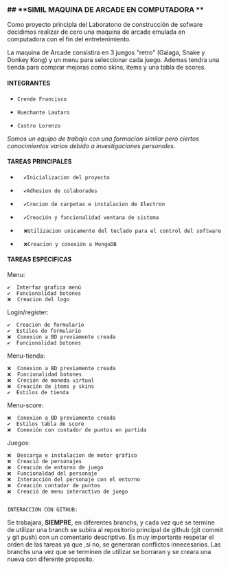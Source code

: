### ## **SIMIL MAQUINA DE ARCADE EN COMPUTADORA **

Como proyecto principla del Laboratorio de construcción de sofware decidimos realizar de cero una maquina de arcade emulada en computadora con el fin del entretenimiento.

La maquina de Arcade consistira en 3 juegos "retro" (Galaga, Snake y Donkey Kong) y un menu para seleccionar cada juego. Ademas tendra una tienda para comprar mejoras como skins, items y una tabla de scores.

#### **INTEGRANTES**
-     Crende Francisco 
-     Huechante Lautaro
-     Castro Lorenzo 

*Somos un equipo de trabajo con una formacion similar pero ciertos 				conocimientos varios debido a investigaciones personales.*


#### **TAREAS PRINCIPALES**
-       ✔️Inicializacion del proyecto
-       ✔️Adhesion de colaborades 
-       ✔️Crecion de carpetas e instalacion de Electron 
-       ✔️Creación y funcionalidad ventana de sistema
-       ❌Utilizacion unicamente del teclado para el control del software 
-       ❌Creacion y conexión a MongoDB


#### **TAREAS ESPECIFICAS**

   Menu:

    ✔️  Interfaz grafica menú
    ✔️  Funcionalidad botones 
    ❌  Creacion del logo 


   Login/register:

    ✔️  Creación de formulario
    ✔️  Estilos de formulario 
    ❌  Conexion a BD previamente creada 
    ✔️  Funcionalidad botones


   Menu-tienda:

    ❌  Conexion a BD previamente creada 
    ❌  Funcionalidad botones 
    ❌  Creción de moneda virtual
    ❌  Creación de items y skins
    ✔️  Estilos de tienda


   Menu-score:

    ❌  Conexion a BD previamente creada 
    ✔️  Estilos tabla de score
    ❌  Conexión con contador de puntos en partida

   Juegos:
   
    ❌  Descarga e instalacion de motor gráfico
    ❌  Creació de personajes
    ❌  Creación de entorno de juego 
    ❌  Funcionaldad del personaje 
    ❌  Interacción del personaje con el entorno 
    ❌  Creación contador de puntos
    ❌  Creació de menu interactivo de juego  


    INTERACCION CON GITHUB:

Se trabajara, **SIEMPRE**, en diferentes branchs, y cada vez que se termine de utilizar una branch se subira al repositorio principal de github (git commit y git push) con un comentario descriptivo. Es muy importante respetar el orden de las tareas ya que ,si no, se generaran conflictos innecesarios. Las branchs una vez que se terminen de utilizar se borraran y se creara una nueva con diferente proposito.
